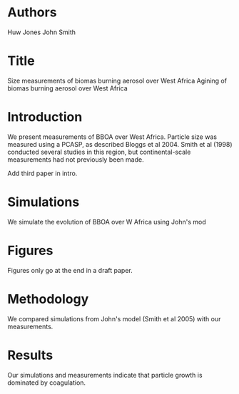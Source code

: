 # Authors
Huw Jones
John Smith

# Title


Size measurements of biomas burning aerosol over West Africa
Agining of biomas burning aerosol over West Africa


# Introduction
We present measurements of BBOA over West Africa.
Particle size was measured using a PCASP, as described
Bloggs et al 2004. Smith et al (1998) conducted several 
studies in this region, but continental-scale 
measurements had not previously been made.

Add third paper in intro.

# Simulations
We simulate the evolution of BBOA over W Africa using John's 
mod

# Figures 
Figures only go at the end in a draft paper.

# Methodology 
We compared simulations from John's model (Smith et al 2005)
with our measurements. 

# Results
Our simulations and measurements indicate that particle 
growth is dominated by coagulation. 